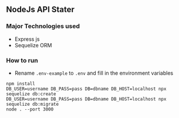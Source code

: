 ## NodeJs API Stater
### Major Technologies used
- Express js
- Sequelize ORM
### How to run
- Rename `.env-example` to `.env` and fill in the environment variables
```shell script
npm install
DB_USER=username DB_PASS=pass DB=dbname DB_HOST=localhost npx sequelize db:create
DB_USER=username DB_PASS=pass DB=dbname DB_HOST=localhost npx sequelize db:migrate
node . --port 3000


```
